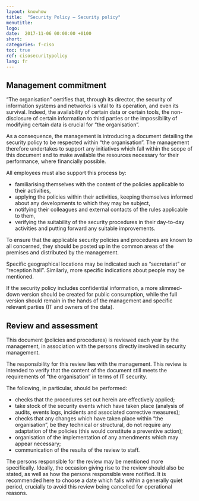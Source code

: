 ```yaml
---
layout: knowhow
title:  "Security Policy – Security policy"
menutitle:
logo:
date:  2017-11-06 00:00:00 +0100
short:
categories: f-ciso
toc: true
ref: cisosecuritypolicy
lang: fr
---
```

## Management commitment
“The organisation” certifies that, through its director, the security of information systems and networks is vital to its operation, and even its survival. Indeed, the availability of certain data or certain tools, the non-disclosure of certain information to third parties or the impossibility of modifying certain data is crucial for “the organisation”.

As a consequence, the management is introducing a document detailing the security policy to be respected within “the organisation”. The management therefore undertakes to support any initiatives which fall within the scope of this document and to make available the resources necessary for their performance, where financially possible.

All employees must also support this process by:

* familiarising themselves with the content of the policies applicable to their activities,
* applying the policies within their activities, keeping themselves informed about any developments to which they may be subject,
* notifying their colleagues and external contacts of the rules applicable to them,
* verifying the suitability of the security procedures in their day-to-day activities and putting forward any suitable improvements.

To ensure that the applicable security policies and procedures are known to all concerned, they should be posted up in the common areas of the premises and distributed by the management.

Specific geographical locations may be indicated such as “secretariat” or “reception hall”. Similarly, more specific indications about people may be mentioned.

If the security policy includes confidential information, a more slimmed-down version should be created for public consumption, while the full version should remain in the hands of the management and specific relevant parties (IT and owners of the data).

## Review and assessment

This document (policies and procedures) is reviewed each year by the management, in association with the persons directly involved in security management.

The responsibility for this review lies with the management. This review is intended to verify that the content of the document still meets the requirements of “the organisation” in terms of IT security.

The following, in particular, should be performed:

* checks that the procedures set out herein are effectively applied;
* take stock of the security events which have taken place (analysis of audits, events logs, incidents and associated corrective measures);
* checks that any changes which have taken place within “the organisation”, be they technical or structural, do not require any adaptation of the policies (this would constitute a preventive action);
* organisation of the implementation of any amendments which may appear necessary;
* communication of the results of the review to staff.

The persons responsible for the review may be mentioned more specifically. Ideally, the occasion giving rise to the review should also be stated, as well as how the persons responsible were notified. It is recommended here to choose a date which falls within a generally quiet period, crucially to avoid this review being cancelled for operational reasons.
